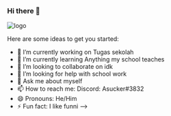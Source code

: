 ### Hi there 👋

![logo](https://user-images.githubusercontent.com/89201079/182979901-775d5130-3253-48f3-b79e-0ae01ac29729.png)

Here are some ideas to get you started:

- 🔭 I’m currently working on Tugas sekolah
- 🌱 I’m currently learning Anything my school teaches
- 👯 I’m looking to collaborate on idk
- 🤔 I’m looking for help with school work
- 💬 Ask me about myself
- 📫 How to reach me: Discord: Asucker#3832
- 😄 Pronouns: He/Him
- ⚡ Fun fact: I like funni
-->


